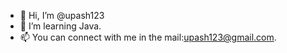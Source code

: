 - 👋 Hi, I’m @upash123
- 👀 I’m learning Java.
- 📫 You can connect with me in the mail:upash123@gmail.com.

<!---
upash123/upash123 is a ✨ special ✨ repository because its `README.md` (this file) appears on your GitHub profile.
You can click the Preview link to take a look at your changes.
--->

